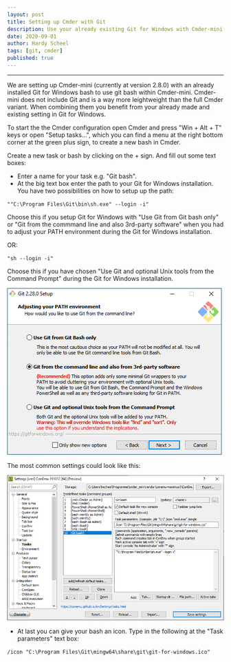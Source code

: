 ```yaml
---
layout: post
title: Setting up Cmder with Git
description: Use your already existing Git for Windows with Cmder-mini.
date: 2020-09-01
author: Hardy Scheel
tags: [git, cmder]
published: true
---
```


<!--
Setting up Cmder with Git
Use your already existing Git for Windows with Cmder-mini.
-->

----

We are setting up Cmder-mini (currently at version 2.8.0) with an already installed Git for Windows bash to use git bash within Cmder-mini. Cmder-mini does not include Git and is a way more leightweight than the full Cmder variant. When combining them you benefit from your already made and existing setting in Git for Windows.

To start the the Cmder configuration open Cmder and press "Win + Alt + T" keys or open "Setup tasks...", which you can find a menu at the right bottom corner at the green plus sign, to create a new bash in Cmder.

Create a new task or bash by clicking on the + sign. And fill out some text boxes:
- Enter a name for your task e.g. "Git bash".
- At the big text box enter the path to your Git for Windows installation. You have two possibilities on how to setup up the path:

~~~
""C:\Program Files\Git\bin\sh.exe" --login -i"
~~~

Choose this if you setup Git for Windows with "Use Git from Git bash only" or "Git from the commmand line and also 3rd-party software" when you had to adjust your PATH environment during the Git for Windows installation.

OR:

~~~
"sh --login -i"
~~~

Choose this if you have chosen "Use Git and optional Unix tools from the Command Prompt" during the Git for Windows installation.

![git-installation-adjusting-path-environment][git-installation-adjusting-path-environment]

The most common settings could look like this:

![cmder-git-bash-settings][cmder-git-bash-settings]

[git-installation-adjusting-path-environment]: /img/2020-09-01-setting-up-cmder-with-git/git-installation-adjusting-path-environment.png "Three options when Adjusting the PATH Environment during the Git for Windows installation."

[cmder-git-bash-settings]: /img/2020-09-01-setting-up-cmder-with-git/cmder-git-bash-settings.png "The most common settings for Cmder when setting up a git bash."

- At last you can give your bash an icon. Type in the following at the "Task parameters" text box:

~~~
/icon "C:\Program Files\Git\mingw64\share\git\git-for-windows.ico"
~~~
